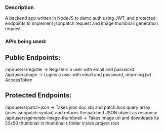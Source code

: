 ### Description

A backend app written in NodeJS to demo auth using JWT, and protected endpoints to implement jsonpatch request and image thumbnail generation request

### APIs being used:

## Public Endpoints:

/api/users/register -> Registers a user with email and password  
/api/users/login -> Logins a user with email and password, returning jwt AccessToken

## Protected Endpoints:

/api/users/patch-json -> Takes json doc obj and patchJson query array (uses jsonpatch syntax) and returns the patched JSON object as response  
/api/users/generate-image-thumbnail -> Takes image url and downloads its 50x50 thumbnail in thumbnails folder inside project root
